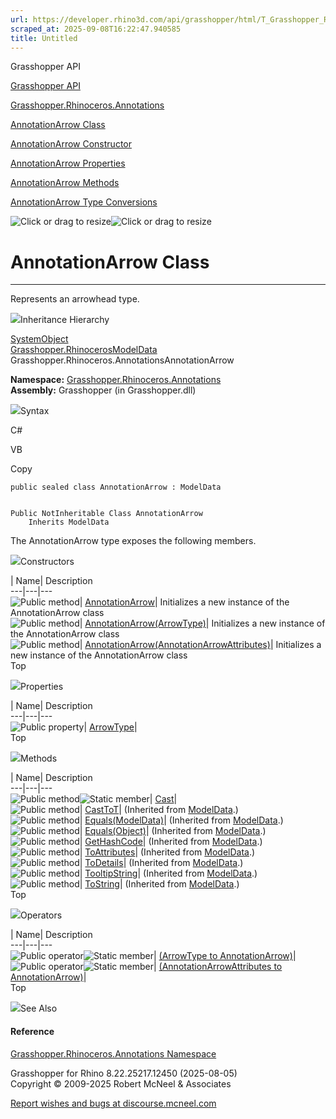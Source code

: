 ```yaml
---
url: https://developer.rhino3d.com/api/grasshopper/html/T_Grasshopper_Rhinoceros_Annotations_AnnotationArrow.htm
scraped_at: 2025-09-08T16:22:47.940585
title: Untitled
---
```


Grasshopper API

[Grasshopper API](../html/723c01da-9986-4db2-8f53-6f3a7494df75.htm
"Grasshopper API")

[Grasshopper.Rhinoceros.Annotations](../html/N_Grasshopper_Rhinoceros_Annotations.htm
"Grasshopper.Rhinoceros.Annotations")

[AnnotationArrow
Class](../html/T_Grasshopper_Rhinoceros_Annotations_AnnotationArrow.htm
"AnnotationArrow Class")

[AnnotationArrow Constructor
](../html/Overload_Grasshopper_Rhinoceros_Annotations_AnnotationArrow__ctor.htm
"AnnotationArrow Constructor ")

[AnnotationArrow
Properties](../html/Properties_T_Grasshopper_Rhinoceros_Annotations_AnnotationArrow.htm
"AnnotationArrow Properties")

[AnnotationArrow
Methods](../html/Methods_T_Grasshopper_Rhinoceros_Annotations_AnnotationArrow.htm
"AnnotationArrow Methods")

[AnnotationArrow Type
Conversions](../html/Operators_T_Grasshopper_Rhinoceros_Annotations_AnnotationArrow.htm
"AnnotationArrow Type Conversions")

![Click or drag to resize](../icons/TocOpen.gif)![Click or drag to
resize](../icons/TocClose.gif)

# AnnotationArrow Class  
  
---  
  
Represents an arrowhead type.

![](../icons/SectionExpanded.png)Inheritance Hierarchy

[SystemObject](https://docs.microsoft.com/dotnet/api/system.object)  
[Grasshopper.RhinocerosModelData](T_Grasshopper_Rhinoceros_ModelData.htm)  
Grasshopper.Rhinoceros.AnnotationsAnnotationArrow  

**Namespace:**
[Grasshopper.Rhinoceros.Annotations](N_Grasshopper_Rhinoceros_Annotations.htm)  
**Assembly:** Grasshopper (in Grasshopper.dll)

![](../icons/SectionExpanded.png)Syntax

C#

VB

Copy

    
    
    public sealed class AnnotationArrow : ModelData
    
    
    Public NotInheritable Class AnnotationArrow
    	Inherits ModelData

The AnnotationArrow type exposes the following members.

![](../icons/SectionExpanded.png)Constructors

| Name| Description  
---|---|---  
![Public method](../icons/pubmethod.gif)|
[AnnotationArrow](M_Grasshopper_Rhinoceros_Annotations_AnnotationArrow__ctor.htm)|
Initializes a new instance of the AnnotationArrow class  
![Public method](../icons/pubmethod.gif)|
[AnnotationArrow(ArrowType)](M_Grasshopper_Rhinoceros_Annotations_AnnotationArrow__ctor_2.htm)|
Initializes a new instance of the AnnotationArrow class  
![Public method](../icons/pubmethod.gif)|
[AnnotationArrow(AnnotationArrowAttributes)](M_Grasshopper_Rhinoceros_Annotations_AnnotationArrow__ctor_1.htm)|
Initializes a new instance of the AnnotationArrow class  
Top

![](../icons/SectionExpanded.png)Properties

| Name| Description  
---|---|---  
![Public property](../icons/pubproperty.gif)|
[ArrowType](P_Grasshopper_Rhinoceros_Annotations_AnnotationArrow_ArrowType.htm)|  
Top

![](../icons/SectionExpanded.png)Methods

| Name| Description  
---|---|---  
![Public method](../icons/pubmethod.gif)![Static member](../icons/static.gif)|
[Cast](M_Grasshopper_Rhinoceros_Annotations_AnnotationArrow_Cast.htm)|  
![Public method](../icons/pubmethod.gif)|
[CastToT](M_Grasshopper_Rhinoceros_ModelData_CastTo__1.htm)|  (Inherited from
[ModelData](T_Grasshopper_Rhinoceros_ModelData.htm).)  
![Public method](../icons/pubmethod.gif)|
[Equals(ModelData)](M_Grasshopper_Rhinoceros_ModelData_Equals.htm)|
(Inherited from [ModelData](T_Grasshopper_Rhinoceros_ModelData.htm).)  
![Public method](../icons/pubmethod.gif)|
[Equals(Object)](M_Grasshopper_Rhinoceros_ModelData_Equals_1.htm)|  (Inherited
from [ModelData](T_Grasshopper_Rhinoceros_ModelData.htm).)  
![Public method](../icons/pubmethod.gif)|
[GetHashCode](M_Grasshopper_Rhinoceros_ModelData_GetHashCode.htm)|  (Inherited
from [ModelData](T_Grasshopper_Rhinoceros_ModelData.htm).)  
![Public method](../icons/pubmethod.gif)|
[ToAttributes](M_Grasshopper_Rhinoceros_ModelData_ToAttributes.htm)|
(Inherited from [ModelData](T_Grasshopper_Rhinoceros_ModelData.htm).)  
![Public method](../icons/pubmethod.gif)|
[ToDetails](M_Grasshopper_Rhinoceros_ModelData_ToDetails.htm)|  (Inherited
from [ModelData](T_Grasshopper_Rhinoceros_ModelData.htm).)  
![Public method](../icons/pubmethod.gif)|
[TooltipString](M_Grasshopper_Rhinoceros_ModelData_TooltipString.htm)|
(Inherited from [ModelData](T_Grasshopper_Rhinoceros_ModelData.htm).)  
![Public method](../icons/pubmethod.gif)|
[ToString](M_Grasshopper_Rhinoceros_ModelData_ToString.htm)|  (Inherited from
[ModelData](T_Grasshopper_Rhinoceros_ModelData.htm).)  
Top

![](../icons/SectionExpanded.png)Operators

| Name| Description  
---|---|---  
![Public operator](../icons/puboperator.gif)![Static
member](../icons/static.gif)| [(ArrowType to
AnnotationArrow)](M_Grasshopper_Rhinoceros_Annotations_AnnotationArrow_op_Implicit_1.htm)|  
![Public operator](../icons/puboperator.gif)![Static
member](../icons/static.gif)| [(AnnotationArrowAttributes to
AnnotationArrow)](M_Grasshopper_Rhinoceros_Annotations_AnnotationArrow_op_Implicit.htm)|  
Top

![](../icons/SectionExpanded.png)See Also

#### Reference

[Grasshopper.Rhinoceros.Annotations
Namespace](N_Grasshopper_Rhinoceros_Annotations.htm)

Grasshopper for Rhino 8.22.25217.12450 (2025-08-05)  
Copyright © 2009-2025 Robert McNeel & Associates

[Report wishes and bugs at
discourse.mcneel.com](https://discourse.mcneel.com/c/grasshopper)


